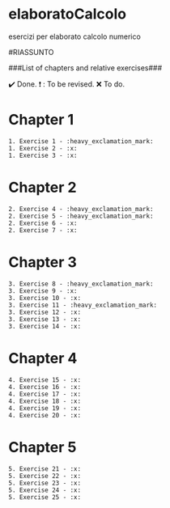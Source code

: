 # elaboratoCalcolo
esercizi per elaborato calcolo numerico

#RIASSUNTO 

###List of chapters and relative exercises###

:heavy_check_mark: Done.
:heavy_exclamation_mark: : To be revised.
:x: To do.

# Chapter 1
    1. Exercise 1 - :heavy_exclamation_mark:
    1. Exercise 2 - :x:
    1. Exercise 3 - :x:
# Chapter 2
    2. Exercise 4 - :heavy_exclamation_mark:
    2. Exercise 5 - :heavy_exclamation_mark:
    2. Exercise 6 - :x:
    2. Exercise 7 - :x:
# Chapter 3
    3. Exercise 8 - :heavy_exclamation_mark:
    3. Exercise 9 - :x:
    3. Exercise 10 - :x:
    3. Exercise 11 - :heavy_exclamation_mark:
    3. Exercise 12 - :x:
    3. Exercise 13 - :x:
    3. Exercise 14 - :x:
# Chapter 4
    4. Exercise 15 - :x:
    4. Exercise 16 - :x:
    4. Exercise 17 - :x:
    4. Exercise 18 - :x:
    4. Exercise 19 - :x:
    4. Exercise 20 - :x:
# Chapter 5
    5. Exercise 21 - :x:
    5. Exercise 22 - :x:
    5. Exercise 23 - :x:
    5. Exercise 24 - :x:
    5. Exercise 25 - :x:
   
